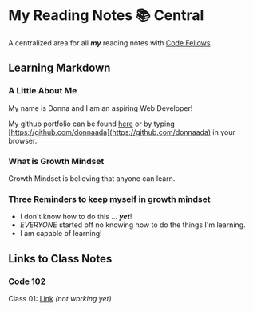 # My Reading Notes 📚 Central
A centralized area for all ***my*** reading notes with [Code Fellows]([url](https://www.codefellows.org))


## Learning Markdown
<!-- Introduction -->
### A Little About Me

My name is Donna and I am an aspiring Web Developer! 

My github portfolio can be found [here](https://github.com/donnaada) or by typing [https://github.com/donnaada](https://github.com/donnaada) in your browser.

### What is Growth Mindset
Growth Mindset is believing that anyone can learn.

### Three Reminders to keep myself in growth mindset
* I don't know how to do this ... ***yet***!
* *EVERYONE* started off no knowing how to do the things I'm learning.
* I am capable of learning!

## Links to Class Notes
### Code 102
Class 01: [Link](class-01.md) *(not working yet)*
